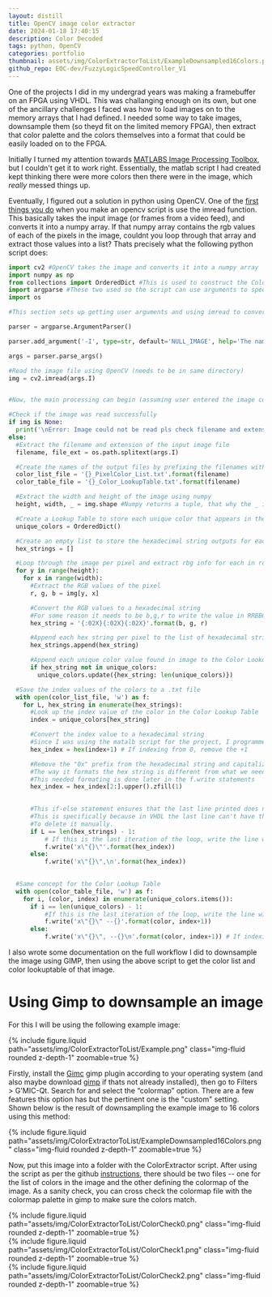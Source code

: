 ```yaml
---
layout: distill
title: OpenCV image color extractor
date: 2024-01-18 17:40:15
description: Color Decoded
tags: python, OpenCV
categories: portfolio
thumbnail: assets/img/ColorExtractorToList/ExampleDownsampled16Colors.png
github_repo: EOC-dev/FuzzyLogicSpeedController_V1
---
```


One of the projects I did in my undergrad years was making a framebuffer on an FPGA using VHDL. This was challanging enough on 
its own, but one of the ancillary challenges I faced was how to load images on to the memory arrays that I had defined. I needed 
some way to take images, downsample them (so theyd fit on the limited memory FPGA), then extract that color palette and the colors
themselves into a format that could be easily loaded on to the FPGA. 

Initially I turned my attention towards [MATLABS Image Processing Toolbox](https://www.mathworks.com/products/image.html), but I
couldn't get it to work right. Essentially, the matlab script I had created kept thinking there were more colors then there were
in the image, which *really* messed things up.

Eventually, I figured out a solution in python using OpenCV. One of the [first things you do](https://docs.opencv.org/3.4/db/deb/tutorial_display_image.html) when you make an opencv script is
use the imread function. This basically takes the input image (or frames from a video feed), and converts it into a numpy array.
If that numpy array contains the rgb values of each of the pixels in the image, couldnt you loop through that array and extract 
those values into a list? Thats precisely what the following python script does:

```python
import cv2 #OpenCV takes the image and converts it into a numpy array
import numpy as np
from collections import OrderedDict #This is used to construct the Color Lookup Table
import argparse #These two used so the script can use arguments to specify input image
import os

#This section sets up getting user arguments and using imread to convert image into an array that we will loop through:

parser = argparse.ArgumentParser()

parser.add_argument('-I', type=str, default='NULL_IMAGE', help='The name of the input image file')

args = parser.parse_args()

#Read the image file using OpenCV (needs to be in same directory)
img = cv2.imread(args.I)


#Now, the main processing can begin (assuming user entered the image correctly):

#Check if the image was read successfully
if img is None:
  print('\nError: Image could not be read pls check filename and extension!')
else:
  #Extract the filename and extension of the input image file
  filename, file_ext = os.path.splitext(args.I)

  #Create the names of the output files by prefixing the filenames with the input filename
  color_list_file = '{}_PixelColor_List.txt'.format(filename)
  color_table_file = '{}_Color_LookupTable.txt'.format(filename)

  #Extract the width and height of the image using numpy
  height, width, _ = img.shape #Numpy returns a tuple, that why the _ is there since we just need height and width

  #Create a Lookup Table to store each unique color that appears in the image using pythons OrderedDict
  unique_colors = OrderedDict()

  #Create an empty list to store the hexadecimal string outputs for each pixel color value calculated in the following for loops
  hex_strings = []

  #Loop through the image per pixel and extract rbg info for each in row major form
  for y in range(height):
    for x in range(width):
      #Extract the RGB values of the pixel
      r, g, b = img[y, x]

      #Convert the RGB values to a hexadecimal string
      #For some reason it needs to be b,g,r to write the value in RRBBGG format (needed for the VHDL code)
      hex_string = '{:02X}{:02X}{:02X}'.format(b, g, r)

      #Append each hex string per pixel to the list of hexadecimal strings
      hex_strings.append(hex_string)

      #Append each unique color value found in image to the Color LookupTable
      if hex_string not in unique_colors:
        unique_colors.update({hex_string: len(unique_colors)})

  #Save the index values of the colors to a .txt file
  with open(color_list_file, 'w') as f:
    for L, hex_string in enumerate(hex_strings):
      #Look up the index value of the color in the Color Lookup Table
      index = unique_colors[hex_string]

      #Convert the index value to a hexadecimal string
      #Since I was using the matalb script for the project, I programmed the VHDL to index from 1 to match, thus the +1
      hex_index = hex(index+1) # If indexing from 0, remove the +1

      #Remove the "0x" prefix from the hexadecimal string and capitalize the hexadecimal letters
      #The way it formats the hex string is different from what we need for VHDL to know it's a hex string literal
      #This needed formating is done later in the f.write statements
      hex_index = hex_index[2:].upper().zfill(1)

     
      #This if-else statement ensures that the last line printed does not have the comma or the newline
      #This is specifically because in VHDL the last line can't have the comma. This way the user doesn't have
      #To delete it manually.
      if L == len(hex_strings) - 1:
          # If this is the last iteration of the loop, write the line without the comma or the newline
          f.write('x\"{}\"'.format(hex_index))
      else:
          f.write('x\"{}\",\n'.format(hex_index))
    

  #Same concept for the Color Lookup Table
  with open(color_table_file, 'w') as f:
    for i, (color, index) in enumerate(unique_colors.items()):
      if i == len(unique_colors) - 1:
          #If this is the last iteration of the loop, write the line without the comma or the newline
          f.write('x\"{}\" --{}'.format(color, index+1))
      else:
          f.write('x\"{}\", --{}\n'.format(color, index+1)) # If indexing from 0, remove the +1

```

I also wrote some documentation on the full workflow I did to downsample the image using GIMP, then using the above script to get the color list and color lookuptable of that image.

# Using Gimp to downsample an image

For this I will be using the following example image:

<div class="row mt-3">
    <div class="col-sm mt-3 mt-md-0">
        {% include figure.liquid path="assets/img/ColorExtractorToList/Example.png" class="img-fluid rounded z-depth-1" zoomable=true %}
    </div>
</div>

Firstly, install the [Gimc](https://gmic.eu/download.html) gimp plugin according to your operating system (and also maybe download [gimp](https://www.gimp.org/downloads/) if thats not already installed), then go to Filters > G'MIC-Qt. Search for and select the “colormap” option. There are a few features this option has but the pertinent one is the "custom" setting. Shown below is the result of downsampling the example image to 16 colors using this method:

<div class="row mt-3">
    <div class="col-sm mt-3 mt-md-0">
        {% include figure.liquid path="assets/img/ColorExtractorToList/ExampleDownsampled16Colors.png" class="img-fluid rounded z-depth-1" zoomable=true %}
    </div>
</div>

Now, put this image into a folder with the ColorExtractor script. After using the script as per the github [instructions](https://github.com/EOC-dev/ColorExtractorToList), there should be two files -- one for the list of colors in the image and the other defining the colormap of the image. As a sanity check, you can cross check the colormap file with the colormap palette in gimp to make sure the colors match.

<div class="row mt-3">
    <div class="col-sm mt-3 mt-md-0">
        {% include figure.liquid path="assets/img/ColorExtractorToList/ColorCheck0.png" class="img-fluid rounded z-depth-1" zoomable=true %}
    </div>
    <div class="col-sm mt-3 mt-md-0">
        {% include figure.liquid path="assets/img/ColorExtractorToList/ColorCheck1.png" class="img-fluid rounded z-depth-1" zoomable=true %}
    </div>
    <div class="col-sm mt-3 mt-md-0">
        {% include figure.liquid path="assets/img/ColorExtractorToList/ColorCheck2.png" class="img-fluid rounded z-depth-1" zoomable=true %}
    </div>
</div>





